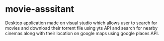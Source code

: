 # movie-asssitant
Desktop application made on visual studio which allows user to search for movies and download their torrent file using yts API and search for nearby cinemas along with their location on google maps using google places API.
